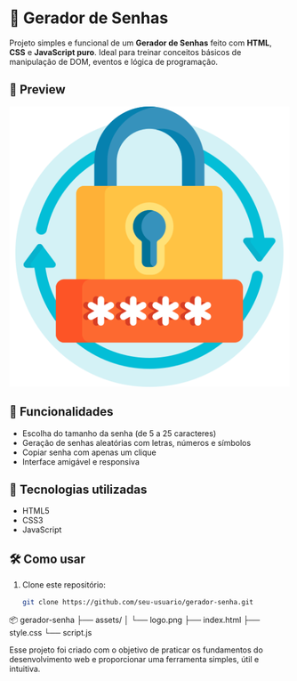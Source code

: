 # 🔐 Gerador de Senhas

Projeto simples e funcional de um **Gerador de Senhas** feito com **HTML**, **CSS** e **JavaScript puro**. Ideal para treinar conceitos básicos de manipulação de DOM, eventos e lógica de programação.

## 📸 Preview

![preview do gerador de senha](./assets/logo.png)

## 🚀 Funcionalidades

- Escolha do tamanho da senha (de 5 a 25 caracteres)
- Geração de senhas aleatórias com letras, números e símbolos
- Copiar senha com apenas um clique
- Interface amigável e responsiva

## 🧠 Tecnologias utilizadas

- HTML5
- CSS3
- JavaScript

## 🛠 Como usar

1. Clone este repositório:
   ```bash
   git clone https://github.com/seu-usuario/gerador-senha.git
   
📦 gerador-senha
├── assets/
│   └── logo.png
├── index.html
├── style.css
└── script.js

Esse projeto foi criado com o objetivo de praticar os fundamentos do desenvolvimento web e proporcionar uma ferramenta simples, útil e intuitiva.
